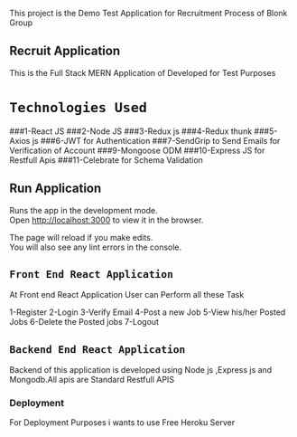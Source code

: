 This project is the Demo Test Application for Recruitment Process of Blonk Group

## Recruit Application

This is the Full Stack MERN Application of Developed for Test Purposes

# `Technologies Used`

###1-React JS
###2-Node JS
###3-Redux js
###4-Redux thunk
###5-Axios js
###6-JWT for Authentication
###7-SendGrip to Send Emails for Verification of Account 
###9-Mongoose ODM 
###10-Express JS for Restfull Apis
###11-Celebrate for Schema Validation


## Run Application
Runs the app in the development mode.<br />
Open [http://localhost:3000](http://localhost:3000) to view it in the browser.

The page will reload if you make edits.<br />
You will also see any lint errors in the console.

## `Front End React Application`
At Front end React Application User can Perform all these Task

1-Register
2-Login
3-Verify Email
4-Post a new Job
5-View his/her Posted Jobs
6-Delete the Posted jobs
7-Logout


## `Backend End React Application`
Backend of this application is developed using Node js ,Express js and Mongodb.All apis are Standard Restfull APIS


### Deployment

For Deployment Purposes i wants to use Free Heroku Server
